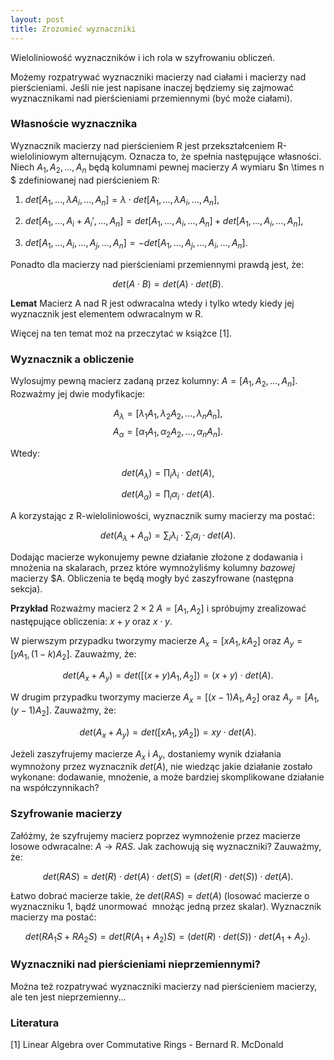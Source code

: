 ```yaml
---
layout: post
title: Zrozumieć wyznaczniki
---
```


Wieloliniowość wyznaczników i ich rola w szyfrowaniu obliczeń.

Możemy rozpatrywać wyznaczniki macierzy nad ciałami i macierzy nad pierścieniami.
Jeśli nie jest napisane inaczej będziemy się zajmować wyznacznikami nad pierścieniami przemiennymi (być może ciałami).

### Własnoście wyznacznika

Wyznacznik macierzy nad pierścieniem R jest przekształceniem R-wieloliniowym alternującym.
Oznacza to, że spełnia następujące własności. Niech $A_1, A_2, \ldots, A_n$ będą kolumnami pewnej macierzy $A$
wymiaru $n \times n $ zdefiniowanej nad pierścieniem R:

1. $det[A_1,\ldots,\lambda A_i,\ldots,A_n] = \lambda \cdot det[A_1,\ldots,\lambda A_i,\ldots,A_n]$,

2. $det[A_1,\ldots,A_i + A_i',\ldots,A_n] = det[A_1,\ldots,A_i,\ldots,A_n] + det[A_1,\ldots,A_i,\ldots,A_n]$,

3. $det[A_1,\ldots,A_i, \ldots, A_j,\ldots,A_n] = - det[A_1,\ldots,A_j, \ldots, A_i,\ldots,A_n]$.

Ponadto dla macierzy nad pierścieniami przemiennymi prawdą jest, że:

$$ det(A \cdot B) = det(A) \cdot det(B). $$

**Lemat** Macierz A nad R jest odwracalna wtedy i tylko wtedy kiedy jej wyznacznik jest elementem odwracalnym w R.

Więcej na ten temat moż na przeczytać w książce [1].

### Wyznacznik a obliczenie

Wylosujmy pewną macierz zadaną przez kolumny: $A = [A_1,A_2,\ldots,A_n]$. Rozważmy jej dwie modyfikacje:

$$A_{\lambda} = [\lambda_1 A_1, \lambda_2 A_2, \ldots, \lambda_n A_n],$$
$$A_{\alpha} = [\alpha_1 A_1, \alpha_2 A_2, \ldots, \alpha_n A_n]. $$

Wtedy:

$$ det(A_{\lambda}) = \prod_i \lambda_i \cdot det(A), $$

$$ det(A_{\alpha}) = \prod_i \alpha_i \cdot det(A). $$

A korzystając z R-wieloliniowości, wyznacznik sumy macierzy ma postać:

$$ det(A_{\lambda} + A_{\alpha}) = \sum_i \lambda_i \cdot \sum_i \alpha_i \cdot det(A).$$

Dodając macierze wykonujemy pewne działanie złożone z dodawania i mnożenia na skalarach, przez które
wymnożyliśmy kolumny *bazowej* macierzy $A. Obliczenia te będą mogły być zaszyfrowane (następna sekcja).

**Przykład** Rozważmy macierz $2 \times 2$ $A=[A_1,A_2]$ i spróbujmy zrealizować następujące obliczenia:
$x + y$ oraz $x \cdot y.$

W pierwszym przypadku tworzymy macierze $A_x = [x A_1, k A_2]$ oraz $A_y = [y A_1, (1-k) A_2]$.
Zauważmy, że:

$$ det(A_x+A_y) = det([(x+y) A_1, A_2]) = (x+y) \cdot det(A).$$

W drugim przypadku tworzymy macierze $A_x = [(x-1) A_1, A_2]$ oraz $A_y = [A_1, (y-1) A_2]$.
Zauważmy, że:

$$ det(A_x+A_y) = det([xA_1, yA_2]) = xy \cdot det(A).$$

Jeżeli zaszyfrujemy macierze $A_x$ i $A_y$, dostaniemy wynik działania wymnożony przez wyznacznik $det(A)$,
nie wiedząc jakie działanie zostało wykonane: dodawanie, mnożenie, a może bardziej skomplikowane działanie
na współczynnikach?


### Szyfrowanie macierzy

Załóżmy, że szyfrujemy macierz poprzez wymnożenie przez macierze losowe odwracalne: $A \rightarrow RAS$.
Jak zachowują się wyznaczniki? Zauważmy, że:

$$ det(RAS) = det(R) \cdot det(A) \cdot det(S) = (det(R) \cdot det(S)) \cdot det(A). $$

Łatwo dobrać macierze takie, że $det(RAS) = det(A)$ (losować macierze o wyznaczniku 1, bądź unormować  mnożąc jedną przez skalar).
Wyznacznik macierzy ma postać:

$$ det(RA_1S + RA_2S) = det(R(A_1+A_2)S) = (det(R) \cdot det(S)) \cdot det(A_1+A_2). $$

### Wyznaczniki nad pierścieniami nieprzemiennymi?

Można też rozpatrywać wyznaczniki macierzy nad pierścieniem macierzy, ale ten jest nieprzemienny...



### Literatura

[1] Linear Algebra over Commutative Rings - Bernard R. McDonald
